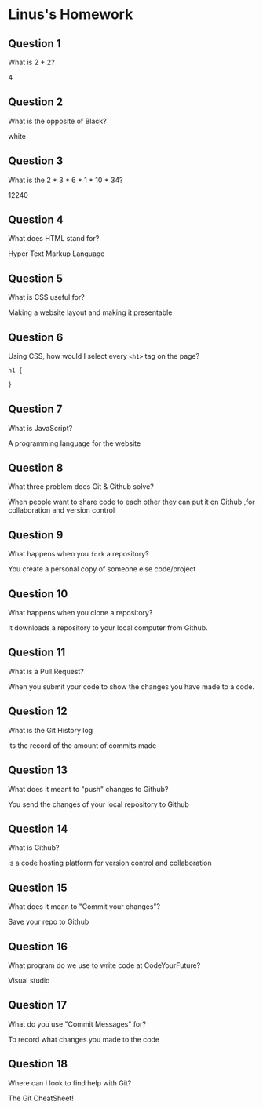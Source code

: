 # Linus's Homework

## Question 1

What is 2 + 2?

4

## Question 2

What is the opposite of Black?

white

## Question 3

What is the  2 * 3 * 6 * 1 * 10 * 34?

12240

## Question 4 

What does HTML stand for?

Hyper Text Markup Language

## Question 5

What is CSS useful for?

Making a website layout and making it presentable

## Question 6

Using CSS, how would I select every `<h1>` tag on the page?

```css
h1 {

}
```

## Question 7

What is JavaScript?

A programming language for the website

## Question 8

What three problem does Git & Github solve?

When people want to share code to each other they can put it on Github ,for collaboration and version control

## Question 9

What happens when you `fork` a repository?

You create a personal copy of someone else code/project

## Question 10 

What happens when you clone a repository?

It downloads a repository to your local computer from Github.

## Question 11

What is a Pull Request?

When you submit your code to show the changes you have made to a code.

## Question 12

What is the Git History log

its the record of the amount of commits made

## Question 13

What does it meant to "push" changes to Github?

You send the changes of your local repository to Github

## Question 14

What is Github?

is a code hosting platform for version control and collaboration

## Question 15

What does it mean to "Commit your changes"?

Save your repo to Github

## Question 16

What program do we use to write code at CodeYourFuture?

Visual studio

## Question 17

What do you use "Commit Messages" for?

To record what changes you made to the code

## Question 18

Where can I look to find help with Git?

The Git CheatSheet!
